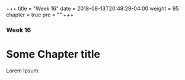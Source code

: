 +++
title = "Week 16"
date = 2018-08-13T20:48:29-04:00
weight = 95
chapter = true
pre = "<b></b>"
+++

### Week 16

# Some Chapter title

Lorem Ipsum.